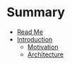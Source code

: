 # Summary

* [Read Me](README.md)
* [Introduction](docs/introduction/TOC.md)
   * [Motivation](docs/introduction/Motivation.md)
   * [Architecture](docs/introduction/Architecture.md)

